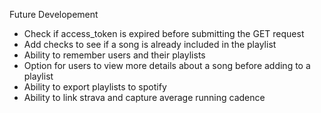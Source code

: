 Future Developement
* Check if access_token is expired before submitting the GET request
* Add checks to see if a song is already included in the playlist
* Ability to remember users and their playlists
* Option for users to view more details about a song before adding to a playlist
* Ability to export playlists to spotify
* Ability to link strava and capture average running cadence